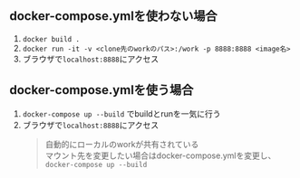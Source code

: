 ## docker-compose.ymlを使わない場合
1. ```docker build .```
2. ```docker run -it -v <clone先のworkのパス>:/work -p 8888:8888 <image名>```
3. ブラウザで```localhost:8888```にアクセス

## docker-compose.ymlを使う場合
1. ```docker-compose up --build``` でbuildとrunを一気に行う
2. ブラウザで```localhost:8888```にアクセス
    > 自動的にローカルのworkが共有されている \
    マウント先を変更したい場合はdocker-compose.ymlを変更し、 \
    ```docker-compose up --build```
